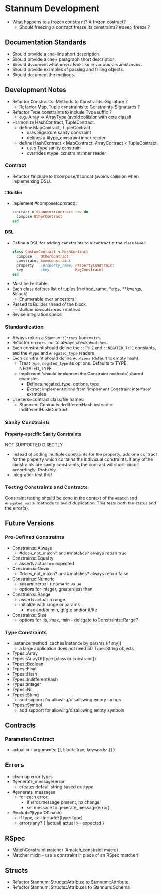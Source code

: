 # Stannum Development

- What happens to a frozen constraint? A frozen contract?
  - Should freezing a contract freeze its constraints? #deep_freeze ?

## Documentation Standards

- Should provide a one-line short description.
- Should provide a one+ paragraph short description.
- Should document what errors look like in various circumstances.
- Should provide examples of passing and failing objects.
- Should document the methods.

## Development Notes

- Refactor Constraints::Methods to Constraints::Signature ?
  - Refactor Map, Tuple constraints to Constraints::Signatures ?
- Refactor Type constraints to include Type suffix ?
  - e.g. Array => ArrayType (avoid collision with core class!)
- Harmonize HashContract, TupleContract.
  - define MapContract, TupleContract
    - uses Signature sanity constraint
    - defines a #type_constraint inner reader
  - define HashContract < MapContract, ArrayContract < TupleContract
    - uses Type sanity constraint
    - overrides #type_constraint inner reader

### Contract

- Refactor #include to #compose/#concat (avoids collision when implementing DSL).

#### ::Builder

- Implement #compose(contract):
  ```ruby
  contract = Stannum::Contract.new do
    compose OtherContract
  end
  ```

#### DSL

- Define a DSL for adding constraints to a contract at the class level:
  ```ruby
  class CustomContract < HashContract
    compose    OtherContract
    constraint SomeConstraint
    property   :property_name, PropertyConstraint
    key        :key,           KeyConstraint
  end
  ```
- Must be heritable.
- Each class defines list of tuples [method_name, \*args, \*\*kwargs, &block]
  - Enumerable over ancestors!
- Passed to Builder ahead of the block.
  - Builder executes each method.
- Revise integration specs!

### Standardization

- Always return a `Stannum::Errors` from `match`.
- Refactor `#errors_for` to always check `#matches`.
- Each constraint should define the `::TYPE` and `::NEGATED_TYPE` constants,
  and the `#type` and `#negated_type` readers.
- Each constraint should define `#options` (default to empty hash).
  - Treat `type`, `negated_type` as options. Defaults to TYPE, NEGATED_TYPE
  - Implement 'should implement the Constraint methods' shared examples
    - Defines negated_type, options, type
    - Extract implementations from 'implement Constraint interface' examples
- Use terse contract class/file names:
  - Stannum::Contracts::IndifferentHash instead of IndifferentHashContract.

### Sanity Constraints

#### Property-specific Sanity Constraints

NOT SUPPORTED DIRECTLY

- Instead of adding multiple constraints for the property, add one contract for
  the property which contains the individual constraints. If any of the
  constraints are sanity constraints, the contract will short-circuit
  accordingly. Probably.
- Integration test this!

### Testing Constraints and Contracts

Constraint testing should be done in the context of the `#match` and `#negated_match` methods to avoid duplication. This tests both the status and the error(s).

## Future Versions

### Pre-Defined Constraints

- Constraints::Always
  - #does_not_match? and #matches? always return true
- Constraints::Equality
  - asserts actual == expected
- Constraints::Never
  - #does_not_match? and #matches? always return false
- Constraints::Numeric
  - asserts actual is numeric value
  - options for integer, greater/less than
- Constraints::Range
  - asserts actual in range
  - initialize with range or params
    - max and/or min, gt/gte and/or lt/lte
- Constraints::Size
  - options for :is, :max, :min - delegate to Constraints::Range?

### Type Constraints

- .instance method (caches instance by params (if any))
  - a large application does not need 50 Type::String objects
- Types::Array
- Types::ArrayOf(type [class or constraint])
- Types::Boolean
- Types::Float
- Types::Hash
- Types::IndifferentHash
- Types::Integer
- Types::Nil
- Types::String
  - add support for allowing/disallowing empty strings
- Types::Symbol
  - add support for allowing/disallowing empty symbols

## Contracts

### ParametersContract

- actual => { arguments: [], block: true, keywords: {} }

## Errors

- clean up error types
- #generate_message(error)
  - creates default string based on :type
- #generate_messages
  - for each error:
    - if error.message present, no change
    - set message to generate_message(error)
- #include?(type OR hash)
  - if type, call include?(type: type)
  - errors.any? { |actual| actual >= expected }

## RSpec

- MatchConstraint matcher (#match_constraint macro)
- Matcher mixin - use a constraint in place of an RSpec matcher!

## Structs

- Refactor Stannum::Structs::Attribute to Stannum::Attribute.
- Refactor Stannum::Structs::Attributes to Stannum::Schema.
